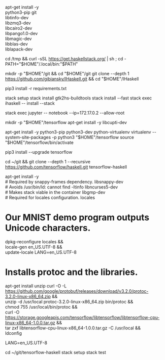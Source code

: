 apt-get install -y \
python3-pip git \
libtinfo-dev \
libzmq3-dev \
libcairo2-dev \
libpango1.0-dev \
libmagic-dev \
libblas-dev \
liblapack-dev

cd /tmp && curl -sSL https://get.haskellstack.org/ | sh ; cd -
PATH="$HOME"/.local/bin:"$PATH"

mkdir -p "$HOME"/git && cd "$HOME"/git
git clone --depth 1 https://github.com/gibiansky/IHaskell.git && cd "$HOME"/IHaskell

pip3 install -r requirements.txt

stack setup
stack install gtk2hs-buildtools
stack install --fast
stack exec ihaskell -- install --stack
<!-- stack exec jupyter -- notebook -->

stack exec jupyter -- notebook --ip=172.17.0.2 --allow-root

<!-- Tensorflow -->
mkdir -p "$HOME"/tensorflow
apt-get install -y libcupti-dev

<!-- Using virtualenv -->
apt-get install -y python3-pip python3-dev python-virtualenv
virtualenv --system-site-packages -p python3 "$HOME"/tensorflow
source "$HOME"/tensorflow/bin/activate

<!-- Using CPU -->
pip3 install --upgrade tensorflow

<!-- Install Tensorflow Haskell bindings -->
cd ~/git && git clone --depth 1 --recursive https://github.com/tensorflow/haskell.git tensorflow-haskell

<!-- porting ./docker/Dockerbuild -->
apt-get install -y \
    # Required by snappy-frames dependency.
    libsnappy-dev \
    # Avoids /usr/bin/ld: cannot find -ltinfo
    libncurses5-dev \
    # Makes stack viable in the container
    libgmp-dev \
    # Required for locales configuration.
    locales

# Our MNIST demo program outputs Unicode characters.
dpkg-reconfigure locales && \
    locale-gen en_US.UTF-8 && \
    update-locale LANG=en_US.UTF-8
    
# Installs protoc and the libraries.
apt-get install unzip
curl -O -L https://github.com/google/protobuf/releases/download/v3.2.0/protoc-3.2.0-linux-x86_64.zip && \
    unzip -d /usr/local protoc-3.2.0-linux-x86_64.zip bin/protoc && \
    chmod 755 /usr/local/bin/protoc && \
    curl -O https://storage.googleapis.com/tensorflow/libtensorflow/libtensorflow-cpu-linux-x86_64-1.0.0.tar.gz && \
    tar zxf libtensorflow-cpu-linux-x86_64-1.0.0.tar.gz -C /usr/local && \
    ldconfig

LANG=en_US.UTF-8

cd ~/git/tensorflow-haskell
stack setup
stack test
